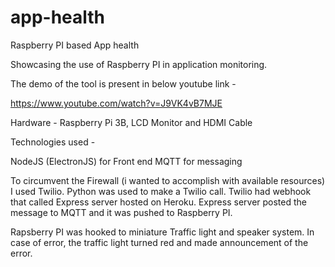 # app-health
Raspberry PI based App health

Showcasing the use of Raspberry PI in application monitoring.

The demo of the tool is present in below youtube link - 

https://www.youtube.com/watch?v=J9VK4vB7MJE

Hardware - Raspberry Pi 3B, LCD Monitor and HDMI Cable

Technologies used - 

NodeJS (ElectronJS) for Front end
MQTT for messaging

To circumvent the Firewall (i wanted to accomplish with available resources) I used Twilio. Python was used to make a Twilio call. Twilio had webhook that called
Express server hosted on Heroku. Express server posted the message to MQTT and it was pushed to Raspberry PI.

Rapsberry PI was hooked to miniature Traffic light and speaker system. In case of error, the traffic light turned red and made announcement of the error.
